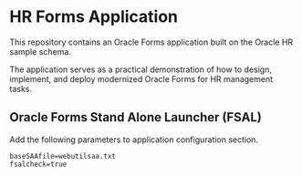 # HR Forms Application

This repository contains an Oracle Forms application built on the Oracle HR sample schema. 

The application serves as a practical demonstration of how to design, implement, and deploy modernized Oracle Forms for HR management tasks.

## Oracle Forms Stand Alone Launcher (FSAL)

Add the following parameters to application configuration section.

    baseSAAfile=webutilsaa.txt
    fsalcheck=true
